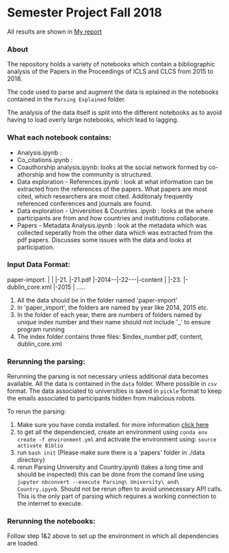# Semester Project Fall 2018 

All results are shown in [My report](https://github.com/sting1000/semester-project/blob/master/Semester_Project_ZhechenSu.pdf)



### About

The repository holds a variety of notebooks which contain a bibliographic analysis of the Papers in the Proceedings of ICLS and CLCS from 2015 to 2018.

The code used to parse and augment the data is eplained in the notebooks contained in the `Parsing Explained` folder. 

The analysis of the data itself is split into the different notebooks as to avoid having to load overly large notebooks, which lead to lagging.

### What each notebook contains:

- Analysis.ipynb :
- Co_citations.ipynb :
- Coauthorship analysis.ipynb: looks at the social network formed by co-athorship and how the community is structured.
- Data exploration - References.ipynb	: look at what information can be extracted from the references of the papers. What papers are most cited, which researchers are most cited. Additonaly frequently referenced conferences and journals are found.
- Data exploration - Universities & Countries .ipynb : looks at the where participants are from and how countries and institutions collaborate.
- Papers - Metadata Analysis.ipynb : look at the metadata which was collected seperatly from the other data which was extracted from the pdf papers. Discusses some issues with the data and looks at participation.

### Input Data Format:

paper-import.
|
|       |-21.  |-21.pdf
|-2014--|-22---|-content
|       |-23.  |-dublin_core.xml
|-2015
|
.....


1. All the data should be in the folder named 'paper-import'
2. In 'paper_import', the folders are named by year like 2014, 2015 etc.
3. In the folder of each year, there are numbers of folders named by unique index number and their name should not include '_' to ensure program running
4. The index folder contains three files: $index_number.pdf, content, dublin_core.xml



### Rerunning the parsing:
Rerunning the parsing is not necessary unless additional data becomes available. All the data is contained in the `data` folder. Where possible in `csv` format. The data associated to universities is saved in `pickle` format to keep the emails associated to participants hidden from malicious robots.

To rerun the parsing:
1. Make sure you have conda installed. for more information [click here](https://conda.io/docs/user-guide/install/index.html)
2. to get all the dependencied, create an environment using 
```conda env create -f environment.yml```  and activate the environment using: 
```source activate Biblio``` 
3. run ```bash init``` (Please make sure there is a 'papers' folder in ./data directory)
4. rerun Parsing University and Country.ipynb (takes a long time and should be inspected) this can be done from the comand line using ```jupyter nbconvert --execute Parsing\ University\ and\ Country.ipynb```. Should not be rerun often to avoid unnecessary API calls. This is the only part of parsing which requires a working connection to the internet to execute.

### Rerunning the notebooks:

Follow step 1&2 above to set up the environment in which all dependencies are loaded.
